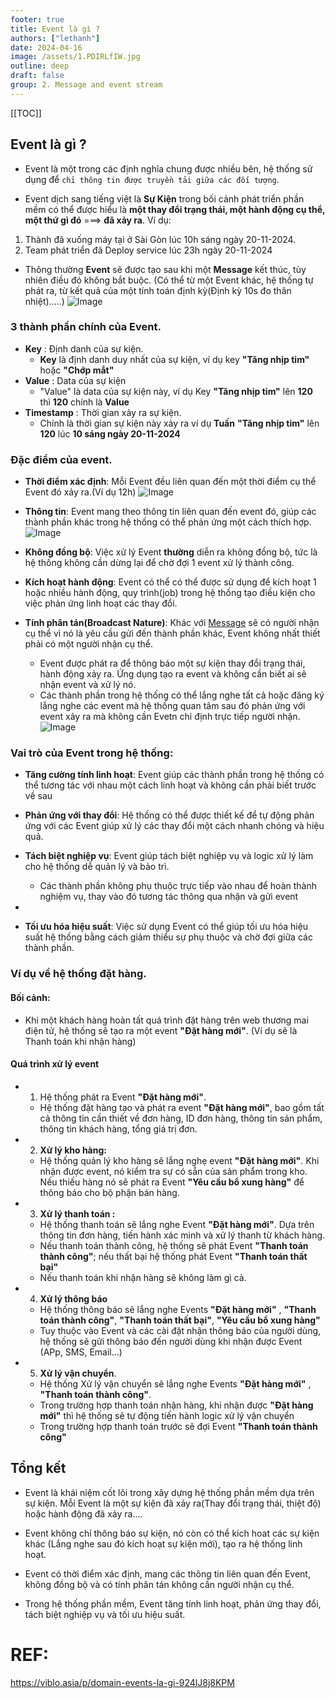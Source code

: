 ```yaml
---
footer: true
title: Event là gì ?
authors: ["lethanh"]
date: 2024-04-16
image: /assets/1.PDIRLfIW.jpg
outline: deep
draft: false
group: 2. Message and event stream
---
```


[[TOC]]

##  Event là gì ?
- Event là một trong các định nghĩa chung được nhiều bên, hệ thống sử dụng để `chỉ thông tin được truyền tải giữa các đối tượng`.

- Event dịch sang tiếng việt là **Sự Kiện** trong bối cảnh phát triển phần mềm có thể được hiểu là **một thay đổi trạng thái, một hành động cụ thể, một thứ gì đó** ===> **đã xảy ra**.
Ví dụ:
1. Thành đã xuống máy tại ở Sài Gòn lúc 10h sáng ngày 20-11-2024.
2. Team phát triển đã Deploy service lúc 23h ngày 20-11-2024
- Thông thường **Event** sẽ được tạo sau khi một **Message** kết thúc, tùy nhiên điều đó không bắt buộc. (Có thể từ một Event khác, hệ thống tự phát ra, từ kết quả của một tính toán định kỳ(Định kỳ 10s đo thân nhiệt).....)
  ![Image](https://static-cdn.thanhlv.com/study/thanhlv-study-2024/2024-04-16-event-la-gi/1.jpg)

### 3 thành phần chính của Event.
- **Key** : Định danh của sự kiện.
  - **Key** là định danh duy nhất của sự kiện, ví dụ key **"Tăng nhịp tim"** hoặc **"Chớp mắt"**
- **Value** : Data của sự kiện
  - "Value" là data của sự kiện này, ví dụ Key **"Tăng nhịp tim"** lên **120** thì **120** chính là **Value**
- **Timestamp** : Thời gian xảy ra sự kiện.
  - Chính là thời gian sự kiện này xảy ra ví dụ **Tuấn**  **"Tăng nhịp tim"** lên **120** lúc **10 sáng ngày 20-11-2024**
### Đặc điểm của event.
- **Thời điểm xác định**: Mỗi Event đều liên quan đến một thời điểm cụ thể Event đó xảy ra.(Ví dụ 12h)
  ![Image](https://static-cdn.thanhlv.com/study/thanhlv-study-2024/2024-04-16-event-la-gi/2.jpg)

- **Thông tin**: Event mang theo thông tin liên quan đến event đó, giúp các thành phần khác trong hệ thống có thể phản ứng một cách thích hợp.
  ![Image](https://static-cdn.thanhlv.com/study/thanhlv-study-2024/2024-04-16-event-la-gi/3.jpg)

- **Không đồng bộ**: Việc xử lý Event **thường** diễn ra không đồng bộ, tức là hệ thống không cần dừng lại để chờ đợi 1 event xử lý thành công.

- **Kích hoạt hành động**: Event có thể có thể được sử dụng để kích hoạt 1 hoặc nhiều hành động, quy trình(job) trong hệ thống tạo điều kiện cho việc phản ứng linh hoạt các thay đổi.

- **Tính phân tán(Broadcast Nature)**: Khác với [Message](2024-04-15-message-la-gi.md) sẽ có người nhận cụ thể vì nó là yêu cầu gửi đến thành phần khác, Event không nhất thiết phải có một người nhận cụ thể.
  - Event được phát ra để thông báo một sự kiện thay đổi trạng thái, hành động xảy ra. Ứng dụng tạo ra event và không cần biết ai sẽ nhận event và xử lý nó.
  - Các thành phần trong hệ thống có thể lắng nghe tất cả hoặc đăng ký lắng nghe các event mà hệ thống quan tâm sau đó phản ứng với event xảy ra mà không cần Evetn chỉ định trực tiếp người nhận.
    ![Image](https://static-cdn.thanhlv.com/study/thanhlv-study-2024/2024-04-16-event-la-gi/4.webp)

### Vai trò của Event trong hệ thống:
- **Tăng cường tính linh hoạt**: Event giúp các thành phần trong hệ thống có thể tương tác với nhau một cách linh hoạt và không cần phải biết trước về sau

- **Phản ứng với thay đổi**: Hệ thống có thể được thiết kế để tự động phản ứng với các Event giúp xử lý các thay đổi một cách nhanh chóng và hiệu quả.

- **Tách biệt nghiệp vụ**:  Event giúp tách biệt nghiệp vụ và logic xử lý làm cho hệ thống dễ quản lý và bảo trì.
  - Các thành phần không phụ thuộc trực tiếp vào nhau để hoàn thành nghiệm vụ, thay vào đó tương tác thông qua nhận và gửi event
- 
- **Tối ưu hóa hiệu suất**:  Việc sử dụng Event có thể giúp tối ưu hóa hiệu suất hệ thống bằng cách giảm thiểu sự phụ thuộc và chờ đợi giữa các thành phần.

### Ví dụ về hệ thống đặt hàng.

#### **Bối cảnh:** 
- Khi một khách hàng hoàn tất quá trình đặt hàng trên web thương mai điện tử, hệ thống sẽ tạo ra một event **"Đặt hàng mới"**. (Ví dụ sẽ là Thanh toán khi nhận hàng)

#### Quá trình xử lý event
- 1. Hệ thống phát ra Event **"Đặt hàng mới"**.
  - Hệ thống đặt hàng tạo và phát ra event **"Đặt hàng mới"**, bao gồm tất cả thông tin cần thiết về đơn hàng, ID đơn hàng, thông tin sản phẩm, thông tin khách hàng, tổng giá trị đơn.
- 2. **Xử lý kho hàng:**
  - Hệ thống quản lý kho hàng sẽ lắng nghẹ event **"Đặt hàng mới"**. Khi nhận được event, nó kiểm tra sự có sẵn của sản phẩm trong kho. Nếu thiếu hàng nó sẽ phát ra Event **"Yêu cầu bổ xung hàng"** để thông báo cho bộ phận bán hàng.
- 3. **Xử lý thanh toán :** 
  - Hệ thống thanh toán sẽ lắng nghe Event **"Đặt hàng mới"**. Dựa trên thông tin đơn hàng, tiến hành xác minh và xử lý thanh từ khách hàng.
  - Nếu thanh toán thành công, hệ thống sẽ phát Event **"Thanh toán thành công"**; nếu thất bại hệ thống phát Event **"Thanh toán thất bại"**
  - Nếu thanh toán khi nhận hàng sẽ không làm gì cả.
- 4. **Xử lý thông báo**
  - Hệ thống thông báo sẽ lắng nghe Events **"Đặt hàng mới"** , **"Thanh toán thành công"**, **"Thanh toán thất bại"**, **"Yêu cầu bổ xung hàng"**
  - Tuy thuộc vào Event và các cài đặt nhận thông báo của người dùng, hệ thống sẽ gửi thông báo đến người dùng khi nhận được Event (APp, SMS, Email...)
- 5. **Xử lý vận chuyển**.
  - Hệ thống Xử lý vận chuyển sẽ lắng nghe Events **"Đặt hàng mới"** , **"Thanh toán thành công"**.
  - Trong trường hợp thanh toán nhận hàng, khi nhận được  **"Đặt hàng mới"** thì hệ thống sẽ tự động tiến hành logic xử lý vận chuyển
  - Trong trường hợp thanh toán trước sẽ đợi Event **"Thanh toán thành công"**

## Tổng kết
- Event là khái niệm cốt lõi trong xây dựng hệ thống phần mềm dựa trên sự kiện. Mỗi Event là một sự kiện đã xảy ra(Thay đổi trạng thái, thiệt độ) hoặc hành động đã xảy ra....

- Event không chỉ thông báo sự kiện, nó còn có thể kích hoat các sự kiện khác (Lắng nghe sau đó kích hoạt sự kiện mới), tạo ra hệ thống linh hoạt.

- Event có thời điểm xác định, mang các thông tin liên quan đến Event, không đồng bộ và có tính phân tán không cần người nhận cụ thể.

- Trong hệ thống phần mềm, Event tăng tính linh hoạt, phản ứng thay đổi, tách biệt nghiệp vụ và tối ưu hiệu suất.



# REF:
https://viblo.asia/p/domain-events-la-gi-924lJ8j8KPM
